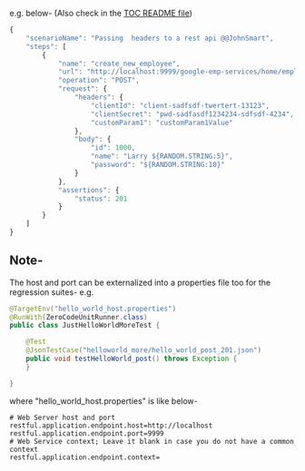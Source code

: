         
e.g. below- (Also check in the [TOC README file](https://github.com/authorjapps/zerocode#passing-headers-to-the-rest-api))

```javaScript
{
    "scenarioName": "Passing  headers to a rest api @@JohnSmart",
    "steps": [
        {
            "name": "create_new_employee",
            "url": "http://localhost:9999/google-emp-services/home/employees",
            "operation": "POST",
            "request": {
                "headers": {
                    "clientId": "client-sadfsdf-twertert-13123",
                    "clientSecret": "pwd-sadfasdf1234234-sdfsdf-4234",
                    "customParam1": "customParam1Value"
                },
                "body": {
                    "id": 1000,
                    "name": "Larry ${RANDOM.STRING:5}",
                    "password": "${RANDOM.STRING:10}"
                }
            },
            "assertions": {
                "status": 201
            }
        }
    ]
}
``` 

## Note-
The host and port can be externalized into a properties file too for the regression suites-
e.g.

```java
@TargetEnv("hello_world_host.properties")
@RunWith(ZeroCodeUnitRunner.class)
public class JustHelloWorldMoreTest {

    @Test
    @JsonTestCase("helloworld_more/hello_world_post_201.json")
    public void testHelloWorld_post() throws Exception {
    }

}
```

where "hello_world_host.properties" is like below-
```properties
# Web Server host and port
restful.application.endpoint.host=http://localhost
restful.application.endpoint.port=9999
# Web Service context; Leave it blank in case you do not have a common context
restful.application.endpoint.context=
```
